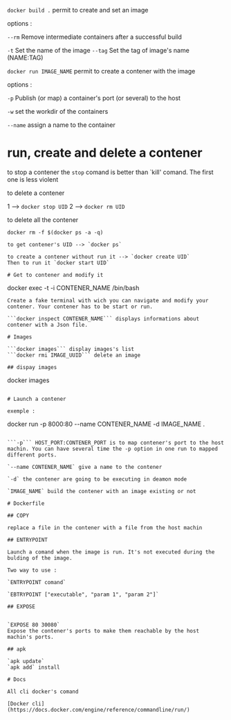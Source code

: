 
`docker build .` permit to create and set an image

options :

`--rm` Remove intermediate containers after a successful build

`-t` Set the name of the image
`--tag` Set the tag of image's name (NAME:TAG)

`docker run IMAGE_NAME` permit to create a contener with the image

options :

`-p` Publish (or map) a container's port (or several) to the host

`-w` set the workdir of the containers

`--name` assign a name to the container



# run, create and delete a contener

to stop a contener the `stop` comand is better than `kill' comand. The first one is less violent

to delete a contener

1 --> `docker stop UID`
2 --> `docker rm UID`

to delete all the contener
```
docker rm -f $(docker ps -a -q)

to get contener's UID --> `docker ps`

to create a contener without run it --> `docker create UID`
Then to run it `docker start UID`

# Get to contener and modify it

```
docker exec -t -i CONTENER_NAME /bin/bash
```
Create a fake terminal with wich you can navigate and modify your contener. Your contener has to be start or run.

```docker inspect CONTENER_NAME``` displays informations about contener with a Json file.

# Images

```docker images``` display images's list
```docker rmi IMAGE_UUID``` delete an image

## dispay images
```
docker images
```

# Launch a contener

exemple :
```
docker run -p 8000:80 --name CONTENER_NAME -d IMAGE_NAME .
```

```-p``` HOST_PORT:CONTENER_PORT is to map contener's port to the host machin. You can have several time the -p option in one run to mapped different ports.

`--name CONTENER_NAME` give a name to the contener

`-d` the contener are going to be executing in deamon mode

`IMAGE_NAME` build the contener with an image existing or not

# Dockerfile

## COPY

replace a file in the contener with a file from the host machin

## ENTRYPOINT

Launch a comand when the image is run. It's not executed during the bulding of the image.

Two way to use :

`ENTRYPOINT comand`

`EBTRYPOINT ["executable", "param 1", "param 2"]`

## EXPOSE


`EXPOSE 80 30080`
Expose the contener's ports to make them reachable by the host machin's ports.

## apk

`apk update`
`apk add` install

# Docs

All cli docker's comand

[Docker cli](https://docs.docker.com/engine/reference/commandline/run/)
